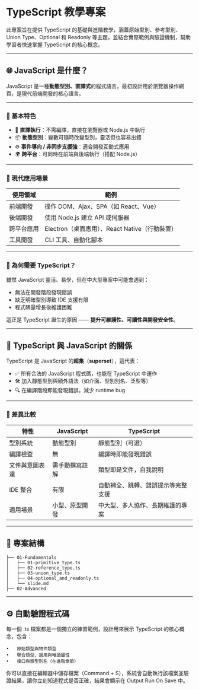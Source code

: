 # TypeScript 教學專案

此專案旨在提供 TypeScript 的基礎與進階教學，涵蓋原始型別、參考型別、Union Type、Optional 和 Readonly 等主題，並結合實際範例與驗證機制，幫助學習者快速掌握 TypeScript 的核心概念。

---

## 🌐 JavaScript 是什麼？

JavaScript 是一種**動態型別、直譯式**的程式語言，最初設計用於瀏覽器操作網頁，是現代前端開發的核心語言。

---

### 📜 基本特色

- 📍 **直譯執行**：不需編譯，直接在瀏覽器或 Node.js 中執行
- 📦 **動態型別**：變數可隨時改變型別，靈活但也容易出錯
- ⚙️ **事件導向 / 非同步支援強**：適合開發互動式應用
- 🌍 **跨平台**：可同時在前端與後端執行（搭配 Node.js）

---

### 🚀 現代應用場景

| 使用領域     | 範例                                         |
|--------------|----------------------------------------------|
| 前端開發     | 操作 DOM、Ajax、SPA（如 React、Vue）        |
| 後端開發     | 使用 Node.js 建立 API 或伺服器              |
| 跨平台應用   | Electron（桌面應用）、React Native（行動裝置） |
| 工具開發     | CLI 工具、自動化腳本                        |

---

### 🤔 為何需要 TypeScript？

雖然 JavaScript 靈活、易學，但在中大型專案中可能會遇到：

- 無法在開發階段發現錯誤
- 缺乏明確型別導致 IDE 支援有限
- 程式碼量增長後維護困難

這正是 TypeScript 誕生的原因 —— **提升可維護性、可讀性與開發安全性**。

---

## 🧩 TypeScript 與 JavaScript 的關係

TypeScript 是 JavaScript 的**超集**（**superset**），這代表：

- ✅ 所有合法的 JavaScript 程式碼，也能在 TypeScript 中運作
- 🛠️ 加入靜態型別與額外語法（如介面、型別別名、泛型等）
- 🔍 在編譯階段即能發現錯誤，減少 runtime bug

---

### 🔄 差異比較

| 特性           | JavaScript            | TypeScript                                      |
|----------------|------------------------|-------------------------------------------------|
| 型別系統       | 動態型別               | 靜態型別（可選）                                |
| 編譯檢查       | 無                     | 編譯時即能發現錯誤                              |
| 文件與意圖表達 | 需手動撰寫註解         | 類型即是文件，自我說明                          |
| IDE 整合       | 有限                   | 自動補全、跳轉、錯誤提示等完整支援             |
| 適用場景       | 小型、原型開發         | 中大型、多人協作、長期維護的專案               |

---

## 📁 專案結構
```
├── 01-Fundamentals
│   ├── 01-primitive_type.ts
│   ├── 02-reference_type.ts
│   ├── 03-union_type.ts
│   ├── 04-optional_and_readonly.ts
│   └── slide.md
├── 02-Advanced
```

---

## ⚙️ 自動驗證程式碼
每一個 .ts 檔案都是一個獨立的練習範例，設計用來展示 TypeScript 的核心概念，包含：

	•	原始類型與物件類型
	•	聯合類型、選用與唯讀屬性
	•	接口與類型別名（在進階章節）

你可以直接在編輯器中儲存檔案（Command + S），系統會自動執行該檔案並驗證結果，讓你立刻知道程式是否正確，結果會顯示在 Output Run On Save 中。